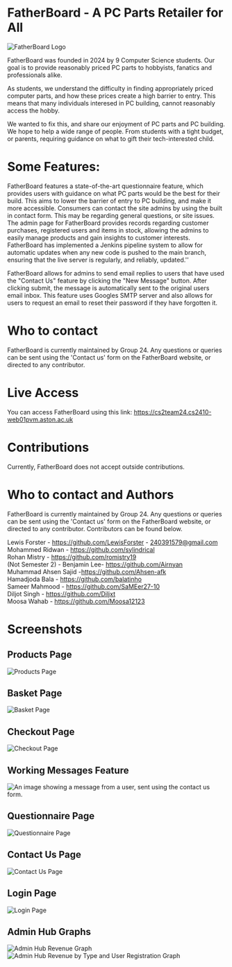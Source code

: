 # FatherBoard - A PC Parts Retailer for All

![FatherBoard Logo](https://cs2team24.cs2410-web01pvm.aston.ac.uk/images/front_images/FatherboardBackground.png)

FatherBoard was founded in 2024 by 9 Computer Science students.
Our goal is to provide reasonably priced PC parts to hobbyists, fanatics and professionals alike.

As students, we understand the difficulty in finding appropriately priced computer parts, and how these prices create a high barrier to entry. This means that many individuals interesed in PC building, cannot reasonably access the hobby.

We wanted to fix this, and share our enjoyment of PC parts and PC building. We hope to help a wide range of people. From students with a tight budget, or parents, requiring guidance on what to gift their tech-interested child.


# Some Features:
FatherBoard features a state-of-the-art questionnaire feature, which provides users with guidance on what PC parts would be the best for their build. This aims to lower the barrier of entry to PC building, and make it more accessible. 
Consumers can contact the site admins by using the built in contact form. This may be regarding general questions, or site issues.
The admin page for FatherBoard provides records regarding customer purchases, registered users and items in stock, allowing the admins to easily manage products and gain insights to customer interests.
FatherBoard has implemented a Jenkins pipeline system to allow for automatic updates when any new code is pushed to the main branch, ensuring that the live server is regularly, and reliably, updated.''

FatherBoard allows for admins to send email replies to users that have used the "Contact Us" feature by clicking the "New Message" button. After clicking submit, the message is automatically sent to the original users email inbox.
This feature uses Googles SMTP server and also allows for users to request an email to reset their password if they have forgotten it.

# Who to contact
FatherBoard is currently maintained by Group 24.
Any questions or queries can be sent using the 'Contact us' form on the FatherBoard website, or directed to any contributor.

# Live Access
You can access FatherBoard using this link: https://cs2team24.cs2410-web01pvm.aston.ac.uk

# Contributions
Currently, FatherBoard does not accept outside contributions.

# Who to contact and Authors
FatherBoard is currently maintained by Group 24.
Any questions or queries can be sent using the 'Contact us' form on the FatherBoard website, or directed to any contributor.
Contributors can be found below.

Lewis Forster - https://github.com/LewisForster - 240391579@gmail.com <br/>
Mohammed Ridwan - https://github.com/sylindrical <br/>
Rohan Mistry - https://github.com/romistry19 <br/>
(Not Semester 2) - Benjamin Lee- https://github.com/Airnyan <br/>
Muhammad Ahsen Sajid -https://github.com/Ahsen-afk <br/>
Hamadjoda Bala - https://github.com/balatinho <br/>
Sameer Mahmood - https://github.com/SaMEer27-10 <br/>
Diljot Singh - https://github.com/Diljxt <br/>
Moosa Wahab - https://github.com/Moosa12123 <br/>


# Screenshots

## Products Page
![Products Page](https://github.com/Group24-Work/FatherBoard/blob/main/Fatherboard/read-me-images/Products.png?raw=true)

## Basket Page
![Basket Page](https://github.com/Group24-Work/FatherBoard/blob/main/Fatherboard/read-me-images/Basket.png?raw=true)

## Checkout Page
![Checkout Page](https://github.com/Group24-Work/FatherBoard/blob/main/Fatherboard/read-me-images/Checkout.png?raw=true)

## Working Messages Feature
![An image showing a message from a user, sent using the contact us form.](https://github.com/Group24-Work/FatherBoard/blob/7db9e2d728bb1e5644e94d50c6675b83899e8a01/Fatherboard/read-me-images/Messages.png?raw=true)

## Questionnaire Page
![Questionnaire Page](https://github.com/Group24-Work/FatherBoard/blob/d3d6c88ab82c14143664019411cf77cfebaa757f/Fatherboard/read-me-images/questionnaire.png?raw=true)


## Contact Us Page
![Contact Us Page](https://github.com/Group24-Work/FatherBoard/blob/37f861755900fd8e578aeb5da26e5ee366847658/Fatherboard/read-me-images/contactus.png?raw=true)

## Login Page
![Login Page](https://github.com/Group24-Work/FatherBoard/blob/37f861755900fd8e578aeb5da26e5ee366847658/Fatherboard/read-me-images/login.png?raw=true)

## Admin Hub Graphs
![Admin Hub Revenue Graph](https://github.com/Group24-Work/FatherBoard/blob/6421faaf481d570dccc8ec9a2093d703865cc3d1/Fatherboard/read-me-images/Admin1.png?raw=true)
![Admin Hub Revenue by Type and User Registration Graph](https://github.com/Group24-Work/FatherBoard/blob/6421faaf481d570dccc8ec9a2093d703865cc3d1/Fatherboard/read-me-images/Admin2.png?raw=true)
